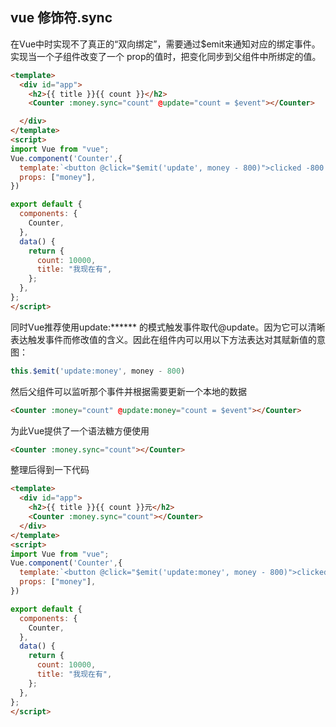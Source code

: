 ## vue 修饰符.sync
在Vue中时实现不了真正的“双向绑定”，需要通过$emit来通知对应的绑定事件。实现当一个子组件改变了一个 prop的值时，把变化同步到父组件中所绑定的值。
```html
<template>
  <div id="app">
    <h2>{{ title }}{{ count }}</h2>
    <Counter :money.sync="count" @update="count = $event"></Counter>

  </div>
</template>
<script>
import Vue from "vue";
Vue.component('Counter',{
  template:`<button @click="$emit('update', money - 800)">clicked -800.</button>`,
  props: ["money"],
})

export default {
  components: {
    Counter,
  },
  data() {
    return {
      count: 10000,
      title: "我现在有",
    };
  },
};
</script>
```
同时Vue推荐使用update:****** 的模式触发事件取代@update。因为它可以清晰表达触发事件而修改值的含义。因此在组件内可以用以下方法表达对其赋新值的意图：

```js
this.$emit('update:money', money - 800)
```
然后父组件可以监听那个事件并根据需要更新一个本地的数据
```html
<Counter :money="count" @update:money="count = $event"></Counter>
```

为此Vue提供了一个语法糖方便使用
```html
<Counter :money.sync="count"></Counter>
```


整理后得到一下代码
```html
<template>
  <div id="app">
    <h2>{{ title }}{{ count }}元</h2>
    <Counter :money.sync="count"></Counter>
  </div>
</template>
<script>
import Vue from "vue";
Vue.component('Counter',{
  template:`<button @click="$emit('update:money', money - 800)">clicked -800.</button>`,
  props: ["money"],
})

export default {
  components: {
    Counter,
  },
  data() {
    return {
      count: 10000,
      title: "我现在有",
    };
  },
};
</script>
```

